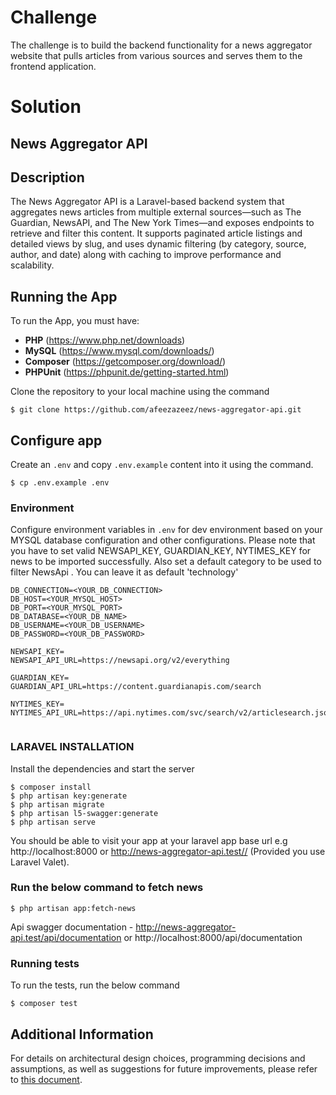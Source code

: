 # Challenge
The challenge is to build the backend functionality for a news aggregator website that pulls articles from various sources and serves them to the frontend application.
# Solution

## News Aggregator API

## Description
The News Aggregator API is a Laravel-based backend system that aggregates news articles from multiple external sources—such as The Guardian, NewsAPI, and The New York Times—and exposes endpoints to retrieve and filter this content. It supports paginated article listings and detailed views by slug, and uses dynamic filtering (by category, source, author, and date) along with caching to improve performance and scalability.


## Running the App
To run the App, you must have:
- **PHP** (https://www.php.net/downloads)
- **MySQL** (https://www.mysql.com/downloads/)
- **Composer** (https://getcomposer.org/download/)
- **PHPUnit** (https://phpunit.de/getting-started.html)

Clone the repository to your local machine using the command
```console
$ git clone https://github.com/afeezazeez/news-aggregator-api.git
```
## Configure app
Create an `.env` and copy `.env.example` content into it using the command.

```console
$ cp .env.example .env
```

### Environment
Configure environment variables in `.env` for dev environment based on your MYSQL database configuration and other configurations.
Please note that you have to set valid NEWSAPI_KEY, GUARDIAN_KEY, NYTIMES_KEY for news to be imported successfully.
Also set a default category to be used to filter NewsApi . You can leave it as default 'technology' 

```  
DB_CONNECTION=<YOUR_DB_CONNECTION>
DB_HOST=<YOUR_MYSQL_HOST>
DB_PORT=<YOUR_MYSQL_PORT>
DB_DATABASE=<YOUR_DB_NAME>
DB_USERNAME=<YOUR_DB_USERNAME>
DB_PASSWORD=<YOUR_DB_PASSWORD>

NEWSAPI_KEY=
NEWSAPI_API_URL=https://newsapi.org/v2/everything

GUARDIAN_KEY=
GUARDIAN_API_URL=https://content.guardianapis.com/search

NYTIMES_KEY=
NYTIMES_API_URL=https://api.nytimes.com/svc/search/v2/articlesearch.json


```
### LARAVEL INSTALLATION
Install the dependencies and start the server

```console
$ composer install
$ php artisan key:generate
$ php artisan migrate
$ php artisan l5-swagger:generate
$ php artisan serve
```
You should be able to visit your app at your laravel app base url e.g http://localhost:8000 or http://news-aggregator-api.test// (Provided you use Laravel Valet).


### Run the below command to fetch news
```console
$ php artisan app:fetch-news
```

Api swagger documentation - http://news-aggregator-api.test/api/documentation or http://localhost:8000/api/documentation

### Running tests

To run the tests, run the below command
```console
$ composer test
```


## Additional Information
For details on architectural design choices, programming decisions and assumptions, as well as suggestions for future improvements, please refer to [this document](https://docs.google.com/document/d/16R69Pl1BHEnCXEP1ZE7yAAgkaiNb4s7c56uJcYeqkXA).
